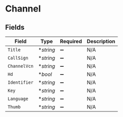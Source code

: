 # Channel


## Fields

| Field              | Type               | Required           | Description        |
| ------------------ | ------------------ | ------------------ | ------------------ |
| `Title`            | **string*          | :heavy_minus_sign: | N/A                |
| `CallSign`         | **string*          | :heavy_minus_sign: | N/A                |
| `ChannelVcn`       | **string*          | :heavy_minus_sign: | N/A                |
| `Hd`               | **bool*            | :heavy_minus_sign: | N/A                |
| `Identifier`       | **string*          | :heavy_minus_sign: | N/A                |
| `Key`              | **string*          | :heavy_minus_sign: | N/A                |
| `Language`         | **string*          | :heavy_minus_sign: | N/A                |
| `Thumb`            | **string*          | :heavy_minus_sign: | N/A                |